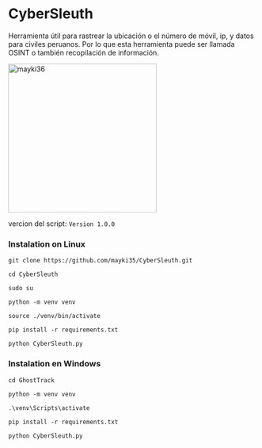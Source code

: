# CyberSleuth
Herramienta útil para rastrear la ubicación o el número de móvil, ip, y datos para civiles peruanos. Por lo que esta herramienta puede ser llamada OSINT o también recopilación de información.

<a href="https://github.com/mayki35"><img src="https://github.com/mayki35.png" width="300" height="300" alt="mayki36"/></a>

vercion del script:
```Version 1.0.0```

### Instalation on Linux
```
git clone https://github.com/mayki35/CyberSleuth.git
```
```
cd CyberSleuth
```
```
sudo su
```
```
python -m venv venv
```
```
source ./venv/bin/activate
```
```
pip install -r requirements.txt
```
```
python CyberSleuth.py
```
### Instalation en Windows
```
cd GhostTrack
```
```
python -m venv venv
```
```
.\venv\Scripts\activate
```
```
pip install -r requirements.txt
```
```
python CyberSleuth.py
```
